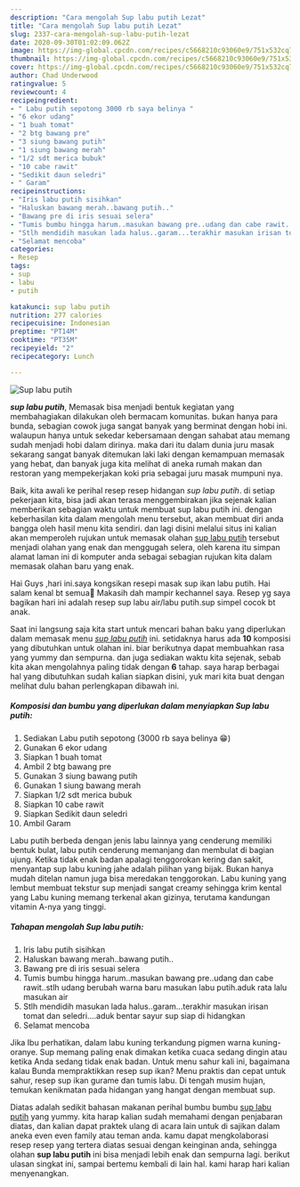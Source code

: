 ```yaml
---
description: "Cara mengolah Sup labu putih Lezat"
title: "Cara mengolah Sup labu putih Lezat"
slug: 2337-cara-mengolah-sup-labu-putih-lezat
date: 2020-09-30T01:02:09.062Z
image: https://img-global.cpcdn.com/recipes/c5668210c93060e9/751x532cq70/sup-labu-putih-foto-resep-utama.jpg
thumbnail: https://img-global.cpcdn.com/recipes/c5668210c93060e9/751x532cq70/sup-labu-putih-foto-resep-utama.jpg
cover: https://img-global.cpcdn.com/recipes/c5668210c93060e9/751x532cq70/sup-labu-putih-foto-resep-utama.jpg
author: Chad Underwood
ratingvalue: 5
reviewcount: 4
recipeingredient:
- " Labu putih sepotong 3000 rb saya belinya "
- "6 ekor udang"
- "1 buah tomat"
- "2 btg bawang pre"
- "3 siung bawang putih"
- "1 siung bawang merah"
- "1/2 sdt merica bubuk"
- "10 cabe rawit"
- "Sedikit daun seledri"
- " Garam"
recipeinstructions:
- "Iris labu putih sisihkan"
- "Haluskan bawang merah..bawang putih.."
- "Bawang pre di iris sesuai selera"
- "Tumis bumbu hingga harum..masukan bawang pre..udang dan cabe rawit..stlh udang berubah warna baru masukan labu putih.aduk rata lalu masukan air"
- "Stlh mendidih masukan lada halus..garam...terakhir masukan irisan tomat dan seledri....aduk bentar sayur sup siap di hidangkan"
- "Selamat mencoba"
categories:
- Resep
tags:
- sup
- labu
- putih

katakunci: sup labu putih 
nutrition: 277 calories
recipecuisine: Indonesian
preptime: "PT14M"
cooktime: "PT35M"
recipeyield: "2"
recipecategory: Lunch

---
```



![Sup labu putih](https://img-global.cpcdn.com/recipes/c5668210c93060e9/751x532cq70/sup-labu-putih-foto-resep-utama.jpg)

<b><i>sup labu putih</i></b>, Memasak bisa menjadi bentuk kegiatan yang membahagiakan dilakukan oleh bermacam komunitas. bukan hanya para bunda, sebagian cowok juga sangat banyak yang berminat dengan hobi ini. walaupun hanya untuk sekedar kebersamaan dengan sahabat atau memang sudah menjadi hobi dalam dirinya. maka dari itu dalam dunia juru masak sekarang sangat banyak ditemukan laki laki dengan kemampuan memasak yang hebat, dan banyak juga kita melihat di aneka rumah makan dan restoran yang mempekerjakan koki pria sebagai juru masak mumpuni nya.

Baik, kita awali ke perihal resep resep hidangan <i>sup labu putih</i>. di setiap pekerjaan kita, bisa jadi akan terasa menggembirakan jika sejenak kalian memberikan sebagian waktu untuk membuat sup labu putih ini. dengan keberhasilan kita dalam mengolah menu tersebut, akan membuat diri anda bangga oleh hasil menu kita sendiri. dan lagi disini melalui situs ini kalian akan memperoleh rujukan untuk memasak olahan <u>sup labu putih</u> tersebut menjadi olahan yang enak dan menggugah selera, oleh karena itu simpan alamat laman ini di komputer anda sebagai sebagian rujukan kita dalam memasak olahan baru yang enak.

Hai Guys ,hari ini.saya kongsikan resepi masak sup ikan labu putih. Hai salam kenal bt semua🤗 Makasih dah mampir kechannel saya. Resep yg saya bagikan hari ini adalah resep sup labu air/labu putih.sup simpel cocok bt anak.


Saat ini langsung saja kita start untuk mencari bahan baku yang diperlukan dalam memasak menu <u><i>sup labu putih</i></u> ini. setidaknya harus ada <b>10</b> komposisi yang dibutuhkan untuk olahan ini. biar berikutnya dapat membuahkan rasa yang yummy dan sempurna. dan juga sediakan waktu kita sejenak, sebab kita akan mengolahnya paling tidak dengan <b>6</b> tahap. saya harap berbagai hal yang dibutuhkan sudah kalian siapkan disini, yuk mari kita buat dengan melihat dulu bahan perlengkapan dibawah ini.

<!--inarticleads1-->

##### Komposisi dan bumbu yang diperlukan dalam menyiapkan Sup labu putih:

1. Sediakan  Labu putih sepotong (3000 rb saya belinya 😁)
1. Gunakan 6 ekor udang
1. Siapkan 1 buah tomat
1. Ambil 2 btg bawang pre
1. Gunakan 3 siung bawang putih
1. Gunakan 1 siung bawang merah
1. Siapkan 1/2 sdt merica bubuk
1. Siapkan 10 cabe rawit
1. Siapkan Sedikit daun seledri
1. Ambil  Garam


Labu putih berbeda dengan jenis labu lainnya yang cenderung memiliki bentuk bulat, labu putih cenderung memanjang dan membulat di bagian ujung. Ketika tidak enak badan apalagi tenggorokan kering dan sakit, menyantap sup labu kuning jahe adalah pilihan yang bijak. Bukan hanya mudah ditelan namun juga bisa meredakan tenggorokan. Labu kuning yang lembut membuat tekstur sup menjadi sangat creamy sehingga krim kental yang Labu kuning memang terkenal akan gizinya, terutama kandungan vitamin A-nya yang tinggi. 

<!--inarticleads2-->

##### Tahapan mengolah Sup labu putih:

1. Iris labu putih sisihkan
1. Haluskan bawang merah..bawang putih..
1. Bawang pre di iris sesuai selera
1. Tumis bumbu hingga harum..masukan bawang pre..udang dan cabe rawit..stlh udang berubah warna baru masukan labu putih.aduk rata lalu masukan air
1. Stlh mendidih masukan lada halus..garam...terakhir masukan irisan tomat dan seledri....aduk bentar sayur sup siap di hidangkan
1. Selamat mencoba


Jika Ibu perhatikan, dalam labu kuning terkandung pigmen warna kuning-oranye. Sup memang paling enak dimakan ketika cuaca sedang dingin atau ketika Anda sedang tidak enak badan. Untuk menu sahur kali ini, bagaimana kalau Bunda mempraktikkan resep sup ikan? Menu praktis dan cepat untuk sahur, resep sup ikan gurame dan tumis labu. Di tengah musim hujan, temukan kenikmatan pada hidangan yang hangat dengan membuat sup. 

Diatas adalah sedikit bahasan makanan perihal bumbu bumbu <u>sup labu putih</u> yang yummy. kita harap kalian sudah memahami dengan penjabaran diatas, dan kalian dapat praktek ulang di acara lain untuk di sajikan dalam aneka even even family atau teman anda. kamu dapat mengkolaborasi resep resep yang tertera diatas sesuai dengan keinginan anda, sehingga olahan <b>sup labu putih</b> ini bisa menjadi lebih enak dan sempurna lagi. berikut ulasan singkat ini, sampai bertemu kembali di lain hal. kami harap hari kalian menyenangkan.
